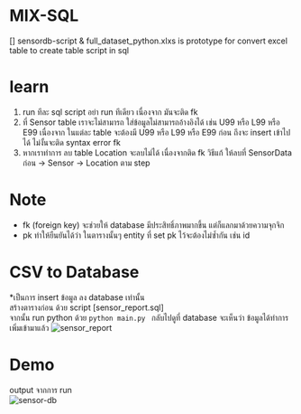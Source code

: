 # MIX-SQL
[] sensordb-script & full_dataset_python.xlxs is prototype for convert 
excel table 
to create table script in sql <br>

# learn
1. run ทีละ sql script อย่า run ทีเดียว เนื่องจาก มันจะติด fk <br>
2. ที่ Sensor table เราจะไม่สามารถ ใส่ข้อมูลไม่สามารถอ้างอิงได้ เช่น U99 หรือ L99 หรือ E99 เนื่องจาก ในแต่ละ table จะต้องมี U99 หรือ L99 หรือ E99  ก่อน
ถึงจะ insert เข้าไปได้ ไม่งั้นจะติด syntax error fk <br>
3. หากเราทำการ ลบ table Location จะลบไม่ได้ เนื่องจากติด fk 
วิธีแก้ ให้ลบที่ SensorData ก่อน -> Sensor -> Location ตาม step

# Note
- fk (foreign key) จะช่วยให้ database มีประสิทธิ์ภาพมากขึ้น แต่ก็แลกมาด้วยความจุกจิก
- pk ทำให้ยืนยันได้ว่า ในตารางนั้นๆ entity ที่ set pk ไว้จะต้องไม่ซ้ำกัน เช่น id

# CSV to Database
*เป็นการ insert ข้อมูล ลง database เท่านั้น <br>
สร้างตารางก่อน ด้วย script [sensor_report.sql] <br>
จากนั้น run python ด้วย
```python main.py ```
กลับไปดูที่ database จะเห็นว่า ข้อมูลได้ทำการเพิ่มเข้ามาแล้ว
![sensor_report](https://cdn.discordapp.com/attachments/1091751514646777887/1117788910781730936/image.png)

# Demo
output จากการ run <br>
![sensor-db](https://cdn.discordapp.com/attachments/1067458504014708767/1117135491884662945/sensor-db.png)